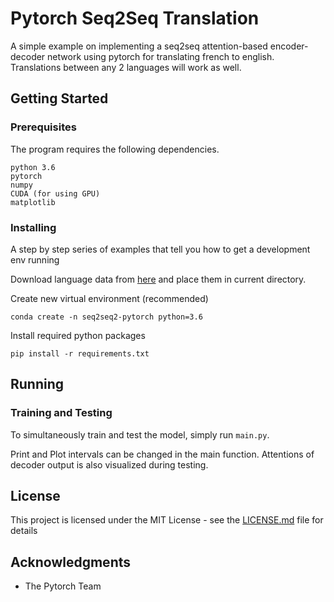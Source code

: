 # Pytorch Seq2Seq Translation

A simple example on implementing a seq2seq attention-based encoder-decoder network using pytorch for translating french to english. Translations between any 2 languages will work as well. 

## Getting Started

### Prerequisites

The program requires the following dependencies.  

```
python 3.6
pytorch
numpy
CUDA (for using GPU)
matplotlib
```

### Installing

A step by step series of examples that tell you how to get a development env running

Download language data from [here](https://download.pytorch.org/tutorial/data.zip) and place them in current directory. 

Create new virtual environment (recommended)

```
conda create -n seq2seq2-pytorch python=3.6
```

Install required python packages

```
pip install -r requirements.txt
```

## Running

### Training and Testing

To simultaneously train and test the model, simply run `main.py`. 

Print and Plot intervals can be changed in the main function. Attentions of decoder output is also visualized during testing. 


## License

This project is licensed under the MIT License - see the [LICENSE.md](LICENSE.md) file for details

## Acknowledgments

* The Pytorch Team
